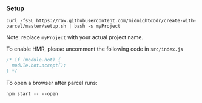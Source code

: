 ### Setup ###
```
curl -fsSL https://raw.githubusercontent.com/midnightcodr/create-with-parcel/master/setup.sh | bash -s myProject
```

Note: replace `myProject` with your actual project name.

To enable HMR, please uncomment the following code in `src/index.js`

```javascript
/* if (module.hot) {
  module.hot.accept();
} */
```

To open a browser after parcel runs:

```
npm start -- --open
```

